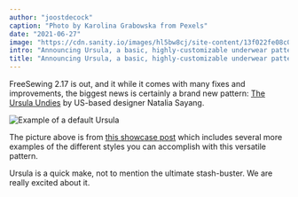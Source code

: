 ```yaml
---
author: "joostdecock"
caption: "Photo by Karolina Grabowska from Pexels"
date: "2021-06-27"
image: "https://cdn.sanity.io/images/hl5bw8cj/site-content/13f022fe08c08ba927a13db25c554d730ec8f912-1280x853.jpg"
intro: "Announcing Ursula, a basic, highly-customizable underwear pattern"
title: "Announcing Ursula, a basic, highly-customizable underwear pattern"
---
```



FreeSewing 2.17 is out, and it while it comes with many fixes and improvements,
the biggest news is certainly a brand new pattern: [The Ursula Undies](/designs/ursula/)
by US-based designer Natalia Sayang.

![Example of a default Ursula](https://posts.freesewing.org/uploads/example_aab890ee57.jpg)

The picture above is from [this showcase post](/showcase/ursula-test-pairs/)
which includes several more examples of the different styles you can accomplish with
this versatile pattern.

Ursula is a quick make, not to mention the ultimate stash-buster.
We are really excited about it.

